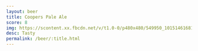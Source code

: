 ```yaml
---
layout: beer
title: Coopers Pale Ale
score: 8
img: https://scontent.xx.fbcdn.net/v/t1.0-0/p480x480/549950_10151461681523745_1486815544_n.jpg?oh=c9a771d399baa3c5140fa61b0e728595&oe=5882A9C6
desc: Tasty
permalink: /beer/:title.html
---
```


